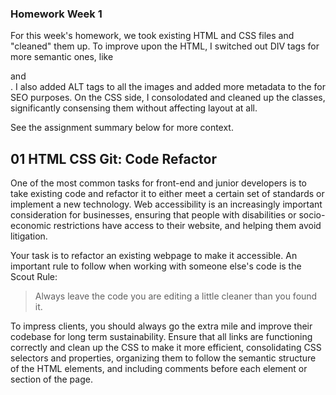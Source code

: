 ### Homework Week 1

For this week's homework, we took existing HTML and CSS files and "cleaned" them up. To improve upon the HTML, I switched out DIV tags for more semantic ones, like <nav> and <main>. I also added ALT tags to all the images and added more metadata to the <head> for SEO purposes. On the CSS side, I consolodated and cleaned up the classes, significantly consensing them without affecting layout at all. 

See the assignment summary below for more context.

# 01 HTML CSS Git: Code Refactor

One of the most common tasks for front-end and junior developers is to take existing code and refactor it to either meet a certain set of standards or implement a new technology. Web accessibility is an increasingly important consideration for businesses, ensuring that people with disabilities or socio-economic restrictions have access to their website, and helping them avoid litigation.

Your task is to refactor an existing webpage to make it accessible. An important rule to follow when working with someone else's code is the Scout Rule:

> Always leave the code you are editing a little cleaner than you found it.

To impress clients, you should always go the extra mile and improve their codebase for long term sustainability. Ensure that all links are functioning correctly and clean up the CSS to make it more efficient, consolidating CSS selectors and properties, organizing them to follow the semantic structure of the HTML elements, and including comments before each element or section of the page.

